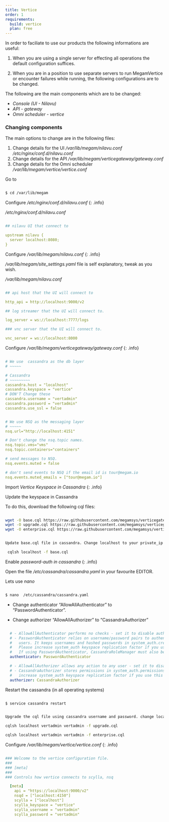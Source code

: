 ```yaml
---
title: Vertice
order: 1
requirements:
  build: vertice
  plan: free
---
```


In order to faciliate to use our products the following informations are useful:

1. When you are using a single server for effecting all operations the  default configuration suffices.

2. When you are in a position to use separate servers to run MegamVertice or encounter failures while running, the following configurations are to be changed.

The following are the main components which are to be changed:

- *Console (UI - Nilavu)*
- *API - gateway*
- *Omni scheduler - vertice*

### Changing components

The main options to change are in the following files:

1. Change details for the UI               */var/lib/megam/nilavu.conf*
*/etc/nginx/conf.d/nilavu.conf*
2. Change details for the API              */var/lib/megam/verticegateway/gateway.conf*
3. Change details for the Omni scheduler   */var/lib/megam/vertice/vertice.conf*

Go to

```bash

$ cd /var/lib/megam

```

Configure */etc/nginx/conf.d/nilavu.conf*
{: .info}

*/etc/nginx/conf.d/nilavu.conf*

~~~yaml

## nilavu UI that connect to

upstream nilavu {
  server localhost:8080;
}

~~~


Configure */var/lib/megam/nilavu.conf*
{: .info}

*/var/lib/megam/site_settings.yaml* file is self explanatory, tweak as you wish.

*/var/lib/megam/nilavu.conf*

~~~yaml

## api host that the UI will connect to

http_api = http://localhost:9000/v2

## log streamer that the UI will connect to.

log_server = ws://localhost:7777/logs

### vnc server that the UI will connect to.

vnc_server = ws://localhost:8000

~~~

Configure */var/lib/megam/verticegateway/gateway.conf*
{: .info}


~~~yaml

# We use  cassandra as the db layer
# ~~~~~

# Cassandra
# ~~~~~~~~~
cassandra.host = "localhost"
cassandra.keyspace = "vertice"
# DON'T Change these
cassandra.username = "vertadmin"
cassandra.password = "vertadmin"
cassandra.use_ssl = false

~~~

~~~yaml

# We use NSQ as the messaging layer
# ~~~~~
nsq.url="http://localhost:4151"

# Don't change the nsq.topic names.
nsq.topic.vms="vms"
nsq.topic.containers="containers"

# send messages to NSQ.
nsq.events.muted = false

# don't send events to NSQ if the email id is tour@megam.io
nsq.events.muted_emails = ["tour@megam.io"]

~~~

Import *Vertice Keyspace in Cassandra*
{: .info}

Update the keyspace in Cassandra

To do this, download  the following cql files:

~~~bash

wget -O base.cql https://raw.githubusercontent.com/megamsys/verticegateway/1.5/db/base.cql
wget -O upgrade.cql https://raw.githubusercontent.com/megamsys/verticegateway/1.5/db/1.5.cql
wget -O enterprise.cql https://raw.githubusercontent.com/megamsys/verticegateway/1.5/db/ee.cql

~~~

~~~bash

Update base.cql file in cassandra. Change localhost to your private_ip

 cqlsh localhost -f base.cql

~~~

Enable *password-auth in cassandra*
{: .info}

Open the file */etc/cassandra/cassandra.yaml* in your favourite EDITOR.

Lets use *nano*

~~~bash

$ nano  /etc/cassandra/cassandra.yaml

~~~

- Change authenticator  “AllowAllAuthenticator” to “PasswordAuthenticator”.

- Change authorizer “AllowAllAuthorizer” to “CassandraAuthorizer”

~~~yaml

  # - AllowAllAuthenticator performs no checks - set it to disable authentication.
  # - PasswordAuthenticator relies on username/password pairs to authenticate
  #   users. It keeps usernames and hashed passwords in system_auth.credentials table.
  #   Please increase system_auth keyspace replication factor if you use this authenticator.
  #   If using PasswordAuthenticator, CassandraRoleManager must also be used (see below)
  authenticator: PasswordAuthenticator

  # - AllowAllAuthorizer allows any action to any user - set it to disable authorization.
  # - CassandraAuthorizer stores permissions in system_auth.permissions table. Please
  #   increase system_auth keyspace replication factor if you use this authorizer.
  authorizer: CassandraAuthorizer

~~~


Restart the cassandra (in all operating systems)

~~~bash

$ service cassandra restart

~~~

~~~bash

Upgrade the cql file using cassandra username and password. change localhost to your private_ip

cqlsh localhost vertadmin vertadmin -f upgrade.cql

cqlsh localhost vertadmin vertadmin -f enterprise.cql

~~~


Configure */var/lib/megam/vertice/vertice.conf*
{: .info}


~~~yaml

### Welcome to the vertice configuration file.
###
### [meta]
###
### Controls how vertice connects to scylla, nsq

  [meta]
    api = "https://localhost:9000/v2"
    nsqd = ["localhost:4150"]
    scylla = ["localhost"]
    scylla_keyspace = "vertice"
    scylla_username = "vertadmin"
    scylla_password = "vertadmin"

~~~
